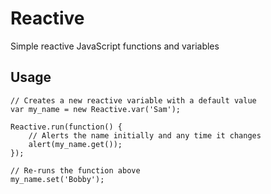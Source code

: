 # Reactive
Simple reactive JavaScript functions and variables

## Usage

```JS
// Creates a new reactive variable with a default value
var my_name = new Reactive.var('Sam');

Reactive.run(function() {
    // Alerts the name initially and any time it changes
    alert(my_name.get());
});

// Re-runs the function above
my_name.set('Bobby');
```
